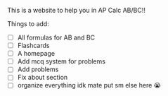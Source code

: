 This is a website to help you in AP Calc AB/BC!!

Things to add:
- [ ] All formulas for AB and BC
- [ ] Flashcards
- [ ] A homepage
- [ ] Add mcq system for problems
- [ ] Add problems
- [ ] Fix about section
- [ ] organize everything idk mate put sm else here 😭

